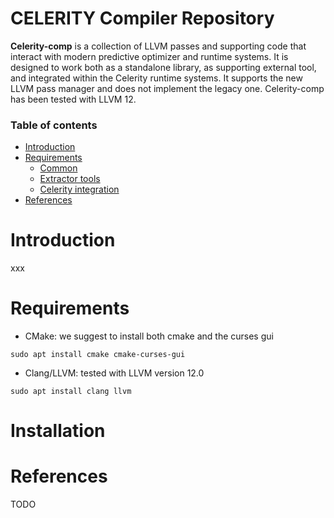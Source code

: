 CELERITY Compiler Repository
=========

**Celerity-comp** is a collection of LLVM passes and supporting code that interact with modern predictive optimizer and runtime systems.  It is designed to work both as a standalone library, as supporting external tool, and integrated within the Celerity runtime systems. It supports the new LLVM pass manager and does not implement the legacy one. 
Celerity-comp has been tested with LLVM 12.

### Table of contents
* [Introduction](#introduction)
* [Requirements](#requirements)
  * [Common](#common)
  * [Extractor tools](#extractor)
  * [Celerity integration](#celerityintegration)
* [References](#references)


Introduction
============
xxx

Requirements
============
  * CMake: we suggest to install both cmake and the curses gui
  ```console
  sudo apt install cmake cmake-curses-gui
  ```
  * Clang/LLVM: tested with LLVM version 12.0 
  ```console
  sudo apt install clang llvm
  ```

Installation
============  

References
============

TODO
